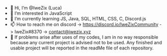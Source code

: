 - 👋 Hi, I’m @IweZix (Luca)
- 👀 I’m interested in JavaScript
- 🌱 I’m currently learning JS, Java, SQL, HTML, CSS, C, Discord.js
- 📫 How to reach me on discord
        -> https://discord.io/IweZixCommunity
        -> IweZix#8370
        -> contact@iwezix.xyz
- 🔴 If problems arise after uses of my codes, I am in no way responsible because any current project is advised not to be used. Any finished and usable project will be reported in the readMe file of each repository.

<!---
IweZix/IweZix is a ✨ special ✨ repository because its `README.md` (this file) appears on your GitHub profile.
You can click the Preview link to take a look at your changes.
--->
